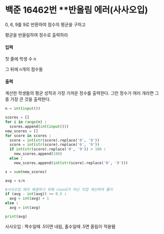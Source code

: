 # 백준 16462번 **반올림 에러(사사오입)

0, 6, 9를 9로 반환하여 점수의 평균을 구하고

평균을 반올림하여 정수로 출력하라



#### 입력

첫 줄에 학생 수 n

그 뒤에 n개의 점수들



#### 출력

계산한 학생들의 평균 성적과 가장 가까운 정수를 출력한다. 그런 정수가 여러 개라면 그 중 가장 큰 것을 출력한다.



```python
n = int(input())

scores = []
for i in range(n) :
  scores.append(int(input()))
new_scores = []
for score in scores :
  score = int(str(score).replace('0', '9'))
  score = int(str(score).replace('6', '9'))
  if int(str(score).replace('0', '9')) > 100 :
    new_scores.append(100)
  else :
    new_scores.append(int(str(score).replace('0', '9')))

s = sum(new_scores)

avg = s/n

#사사오입 에러 해결하기 위해 round가 아닌 직접 계산하여 풀이
if (avg - int(avg)) >= 0.5 :
  avg = int(avg) + 1 
else :
  avg = int(avg)

print(avg)
```

사사오입 : 짝수일때 .5이면 내림, 홀수일때 .5면 올림이 적용됌